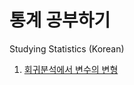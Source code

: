 # 통계 공부하기
Studying Statistics (Korean)

1. <a href='https://github.com/heekyjung/studypolio-statistics/blob/main/회귀분석에서%20변수의%20변형.ipynb'>회귀분석에서 변수의 변형</a>
